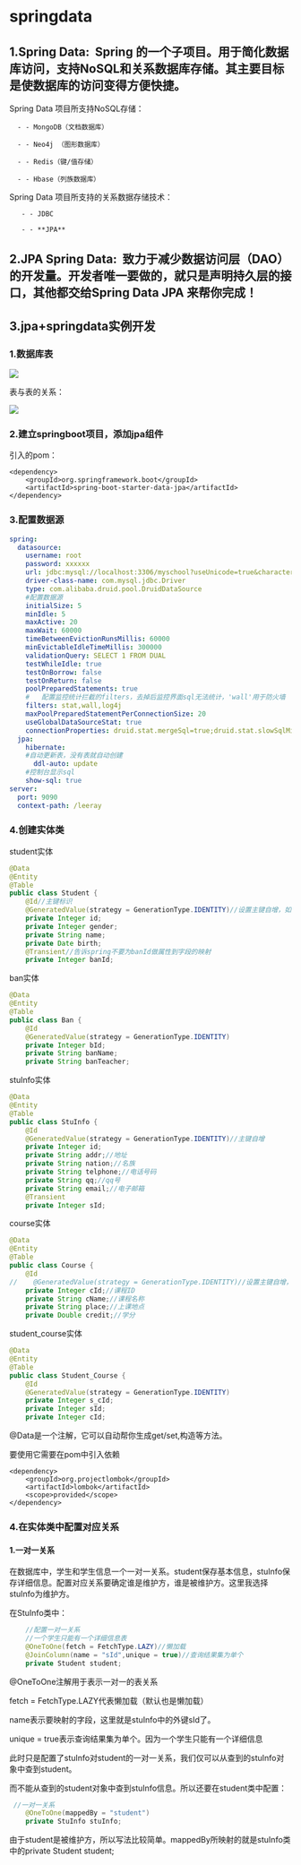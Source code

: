 # springdata

## 1.Spring Data:  Spring 的一个子项目。用于简化数据库访问，支持**NoSQL**和**关系数据库存储**。其主要目标是使数据库的访问变得方便快捷。 

Spring Data 项目所支持NoSQL存储：

      - - MongoDB（文档数据库）

      - - Neo4j （图形数据库）

      - - Redis（键/值存储）

      - - Hbase（列族数据库）

Spring Data 项目所支持的关系数据存储技术：

       - - JDBC

       - - **JPA**
## 2.JPA Spring Data:  致力于减少数据访问层（DAO）的开发量。开发者唯一要做的，就只是声明持久层的接口，其他都交给Spring Data JPA 来帮你完成！ 

## 3.jpa+springdata实例开发

### 1.数据库表

![](images/Snipaste_2019-05-15_19-20-38.png)

表与表的关系：

![](images/Snipaste_2019-05-15_19-21-42.png)

### 2.建立springboot项目，添加jpa组件

引入的pom：

```pom
<dependency>
    <groupId>org.springframework.boot</groupId>
    <artifactId>spring-boot-starter-data-jpa</artifactId>
</dependency>
```

### 3.配置数据源

```yaml
spring:
  datasource:
    username: root
    password: xxxxxx
    url: jdbc:mysql://localhost:3306/myschool?useUnicode=true&characterEncoding=UTF-8
    driver-class-name: com.mysql.jdbc.Driver
    type: com.alibaba.druid.pool.DruidDataSource
    #配置数据源
    initialSize: 5
    minIdle: 5
    maxActive: 20
    maxWait: 60000
    timeBetweenEvictionRunsMillis: 60000
    minEvictableIdleTimeMillis: 300000
    validationQuery: SELECT 1 FROM DUAL
    testWhileIdle: true
    testOnBorrow: false
    testOnReturn: false
    poolPreparedStatements: true
    #   配置监控统计拦截的filters，去掉后监控界面sql无法统计，'wall'用于防火墙
    filters: stat,wall,log4j
    maxPoolPreparedStatementPerConnectionSize: 20
    useGlobalDataSourceStat: true
    connectionProperties: druid.stat.mergeSql=true;druid.stat.slowSqlMillis=500
  jpa:
    hibernate:
    #自动更新表，没有表就自动创建
      ddl-auto: update
    #控制台显示sql
    show-sql: true
server:
  port: 9090
  context-path: /leeray
```

### 4.创建实体类

student实体

```java
@Data
@Entity
@Table
public class Student {
    @Id//主键标识
    @GeneratedValue(strategy = GenerationType.IDENTITY)//设置主键自增，如果不是自增可以不写
    private Integer id;
    private Integer gender;
    private String name;
    private Date birth;
    @Transient//告诉spring不要为banId做属性到字段的映射
    private Integer banId;
```

ban实体

```java
@Data
@Entity
@Table
public class Ban {
    @Id
    @GeneratedValue(strategy = GenerationType.IDENTITY)
    private Integer bId;
    private String banName;
    private String banTeacher;
```

stuInfo实体

```java
@Data
@Entity
@Table
public class StuInfo {
    @Id
    @GeneratedValue(strategy = GenerationType.IDENTITY)//主键自增
    private Integer id;
    private String addr;//地址
    private String nation;//名族
    private String telphone;//电话号码
    private String qq;//qq号
    private String email;//电子邮箱
    @Transient
    private Integer sId;
```

course实体

```java
@Data
@Entity
@Table
public class Course {
    @Id
//    @GeneratedValue(strategy = GenerationType.IDENTITY)//设置主键自增，不要自增了,改用uuid
    private Integer cId;//课程ID
    private String cName;//课程名称
    private String place;//上课地点
    private Double credit;//学分
```

student_course实体

```java
@Data
@Entity
@Table
public class Student_Course {
    @Id
    @GeneratedValue(strategy = GenerationType.IDENTITY)
    private Integer s_cId;
    private Integer sId;
    private Integer cId;
```

@Data是一个注解，它可以自动帮你生成get/set,构造等方法。

要使用它需要在pom中引入依赖

```pom
<dependency>
    <groupId>org.projectlombok</groupId>
    <artifactId>lombok</artifactId>
    <scope>provided</scope>
</dependency>
```

### 4.在实体类中配置对应关系

#### 1.一对一关系

在数据库中，学生和学生信息一个一对一关系。student保存基本信息，stuInfo保存详细信息。配置对应关系要确定谁是维护方，谁是被维护方。这里我选择stuInfo为维护方。

在StuInfo类中：

```java
    //配置一对一关系
    //一个学生只能有一个详细信息表
    @OneToOne(fetch = FetchType.LAZY)//懒加载
    @JoinColumn(name = "sId",unique = true)//查询结果集为单个
    private Student student;
```

@OneToOne注解用于表示一对一的表关系

fetch = FetchType.LAZY代表懒加载（默认也是懒加载）

name表示要映射的字段，这里就是stuInfo中的外键sId了。

unique = true表示查询结果集为单个。因为一个学生只能有一个详细信息

此时只是配置了stuInfo对student的一对一关系，我们仅可以从查到的stuInfo对象中查到student。

而不能从查到的student对象中查到stuInfo信息。所以还要在student类中配置：

```java
 //一对一关系
    @OneToOne(mappedBy = "student")
    private StuInfo stuInfo;
```

由于student是被维护方，所以写法比较简单。mappedBy所映射的就是stuInfo类中的private Student student;

